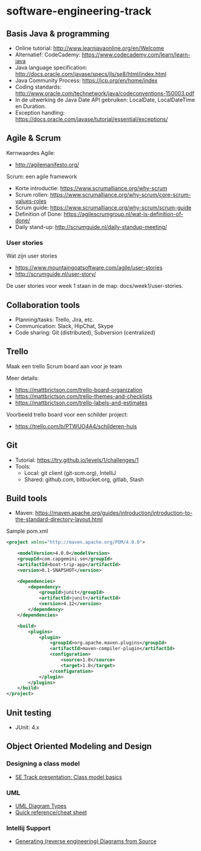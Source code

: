 # software-engineering-track

## Basis Java & programming

* Online tutorial: http://www.learnjavaonline.org/en/Welcome
 * Alternatief: CodeCademy: https://www.codecademy.com/learn/learn-java
* Java language specification: http://docs.oracle.com/javase/specs/jls/se8/html/index.html
* Java Community Process: https://jcp.org/en/home/index
* Coding standards: http://www.oracle.com/technetwork/java/codeconventions-150003.pdf
* In de uitwerking de Java Date API gebruiken: LocalDate, LocalDateTime en Duration.
* Exception handling: https://docs.oracle.com/javase/tutorial/essential/exceptions/

## Agile & Scrum

Kernwaardes Agile:

* http://agilemanifesto.org/

Scrum: een agile framework

* Korte introductie: https://www.scrumalliance.org/why-scrum
* Scrum rollen: https://www.scrumalliance.org/why-scrum/core-scrum-values-roles
* Scrum guide: https://www.scrumalliance.org/why-scrum/scrum-guide
* Definition of Done: https://agilescrumgroup.nl/wat-is-definition-of-done/
* Daily stand-up: http://scrumguide.nl/daily-standup-meeting/

### User stories

Wat zijn user stories

* https://www.mountaingoatsoftware.com/agile/user-stories
* http://scrumguide.nl/user-story/

De user stories voor week 1 staan in de map: docs/week1/user-stories.

## Collaboration tools

- Planning/tasks: Trello, Jira, etc.
- Communication: Slack, HipChat, Skype
- Code sharing: Git (distributed), Subversion (centralized)

## Trello

Maak een trello Scrum board aan voor je team

Meer details:

* https://mattbrictson.com/trello-board-organization
* https://mattbrictson.com/trello-themes-and-checklists
* https://mattbrictson.com/trello-labels-and-estimates

Voorbeeld trello board voor een schilder project:

* https://trello.com/b/PTWUO4A4/schilderen-huis

## Git

* Tutorial: https://try.github.io/levels/1/challenges/1
* Tools:
  * Local: git client (git-scm.org), IntelliJ
  * Shared: github.com, bitbucket.org, gitlab, Stash
  
## Build tools

* Maven: https://maven.apache.org/guides/introduction/introduction-to-the-standard-directory-layout.html

Sample pom.xml

```xml
<project xmlns="http://maven.apache.org/POM/4.0.0">

    <modelVersion>4.0.0</modelVersion>
    <groupId>com.capgemini.se</groupId>
    <artifactId>boat-trip-app</artifactId>
    <version>0.1-SNAPSHOT</version>

    <dependencies>
        <dependency>
            <groupId>junit</groupId>
            <artifactId>junit</artifactId>
            <version>4.12</version>
        </dependency>
    </dependencies>

    <build>
        <plugins>
            <plugin>
                <groupId>org.apache.maven.plugins</groupId>
                <artifactId>maven-compiler-plugin</artifactId>
                <configuration>
                    <source>1.8</source>
                    <target>1.8</target>
                </configuration>
            </plugin>
        </plugins>
    </build>
</project>
```

## Unit testing

* JUnit: 4.x

## Object Oriented Modeling and Design

### Designing a class model
* [SE Track presentation: Class model basics](https://docs.google.com/presentation/d/1im8rDymEy4yp1dQqzIjfubXlk5z3nlBDQjOYLAFYtwc/edit?usp=sharing)
 
### UML
* [UML Diagram Types](http://creately.com/blog/diagrams/uml-diagram-types-examples/)
* [Quick reference/cheat sheet](https://holub.com/uml/)

### Intellij Support
* [Generating (reverse engineering) Diagrams from Source](https://www.jetbrains.com/help/idea/viewing-class-hierarchy-as-a-class-diagram.html)
    

